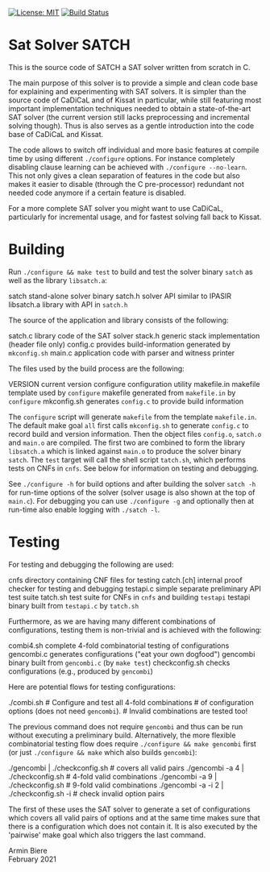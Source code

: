 [![License: MIT](https://img.shields.io/badge/License-MIT-yellow.svg)](https://opensource.org/licenses/MIT)
[![Build Status](https://travis-ci.com/arminbiere/satch.svg?branch=master)](https://travis-ci.com/arminbiere/satch)

Sat Solver SATCH
================

This is the source code of SATCH a SAT solver written from scratch in C.

The main purpose of this solver is to provide a simple and clean code base
for explaining and experimenting with SAT solvers. It is simpler than the
source code of CaDiCaL and of Kissat in particular, while still featuring
most important implementation techniques needed to obtain a state-of-the-art
SAT solver (the current version still lacks preprocessing and incremental
solving though).  Thus is also serves as a gentle introduction into the code
base of CaDiCaL and Kissat.

The code allows to switch off individual and more basic features at compile
time by using different `./configure` options. For instance completely
disabling clause learning can be achieved with `./configure --no-learn`.
This not only gives a clean separation of features in the code but also
makes it easier to disable (through the C pre-processor) redundant not
needed code anymore if a certain feature is disabled.

For a more complete SAT solver you might want to use CaDiCaL, particularly
for incremental usage, and for fastest solving fall back to Kissat.

Building
========

Run `./configure && make test` to build and test the solver binary
`satch` as well as the library `libsatch.a`:

  satch           stand-alone solver binary
  satch.h         solver API similar to IPASIR
  libsatch.a      library with API in `satch.h`

The source of the application and library consists of the following:

  satch.c         library code of the SAT solver
  stack.h         generic stack implementation (header file only)
  config.c        provides build-information generated by `mkconfig.sh`
  main.c          application code with parser and witness printer

The files used by the build process are the following:
               
  VERSION         current version
  configure       configuration utility
  makefile.in     makefile template used by `configure`
  makefile        generated from `makefile.in` by `configure`
  mkconfig.sh     generates `config.c` to provide build information

The `configure` script will generate `makefile` from the template
`makefile.in`.  The default make goal `all` first calls `mkconfig.sh`
to generate `config.c` to record build and version information.  Then
the object files `config.o`, `satch.o` and `main.o` are compiled.  The first
two are combined to form the library `libsatch.a` which is linked against
`main.o` to produce the solver binary `satch`.  The `test` target will call
the shell script `tatch.sh`, which performs tests on CNFs in `cnfs`.  See
below for information on testing and debugging.

See `./configure -h` for build options and after building the solver
`satch -h` for run-time options of the solver (solver usage is also shown at
the top of `main.c`).  For debugging you can use `./configure -g` and
optionally then at run-time also enable logging with `./satch -l`.

Testing
=======

For testing and debugging the following are used:

  cnfs            directory containing CNF files for testing
  catch.[ch]      internal proof checker for testing and debugging
  testapi.c       simple separate preliminary API test suite
  tatch.sh        test suite for CNFs in `cnfs` and building `testapi`
  testapi         binary built from `testapi.c` by `tatch.sh`

Furthermore, as we are having many different combinations of configurations,
testing them is non-trivial and is achieved with the following:

  combi4.sh       complete 4-fold combinatorial testing of configurations
  gencombi.c      generates configurations ("eat your own dogfood")
  gencombi        binary built from `gencombi.c` (by `make test`)
  checkconfig.sh  checks configurations (e.g., produced by `gencombi`)

Here are potential flows for testing configurations:

  ./combi.sh      # Configure and test all 4-fold combinations
                  # of configuration options (does not need `gencombi`).
                  # Invalid combinations are tested too!

The previous command does not require `gencombi` and thus can be run without
executing a preliminary build.  Alternatively, the more flexible
combinatorial testing flow does require `./configure && make gencombi`
first (or just `./configure && make` which also builds `gencombi`):

  ./gencombi         | ./checkconfig.sh    # covers all valid pairs
  ./gencombi -a 4    | ./checkconfig.sh    # 4-fold valid combinations
  ./gencombi -a 9    | ./checkconfig.sh    # 9-fold valid combinations
  ./gencombi -a -i 2 | ./checkconfig.sh -i # check invalid option pairs

The first of these uses the SAT solver to generate a set of configurations
which covers all valid pairs of options and at the same time makes sure that
there is a configuration which does not contain it.  It is also executed
by the 'pairwise' make goal which also triggers the last command.
 
Armin Biere  
February 2021
